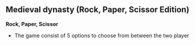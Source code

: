 ## Medieval dynasty (Rock, Paper, Scissor Edition)
**Rock, Paper, Scissor**
- The game consist of 5 options to choose from between the two player

